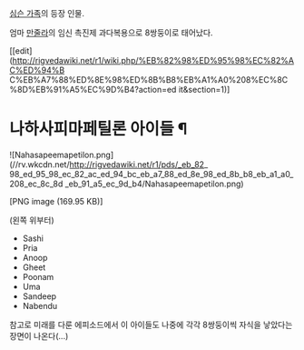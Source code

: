 [심슨 가족](%EC%8B%AC%EC%8A%A8%20%EA%B0%80%EC%A1%B1.md)의 등장 인물.

엄마 [만줄라](%EB%A7%8C%EC%A4%84%EB%9D%BC.md)의 임신 촉진제 과다복용으로 8쌍둥이로 태어났다.

[[edit](http://rigvedawiki.net/r1/wiki.php/%EB%82%98%ED%95%98%EC%82%AC%ED%94%B
C%EB%A7%88%ED%8E%98%ED%8B%B8%EB%A1%A0%208%EC%8C%8D%EB%91%A5%EC%9D%B4?action=ed
it&section=1)]

# 나하사피마페틸론 아이들 ¶

![Nahasapeemapetilon.png](//rv.wkcdn.net/http://rigvedawiki.net/r1/pds/_eb_82_
98_ed_95_98_ec_82_ac_ed_94_bc_eb_a7_88_ed_8e_98_ed_8b_b8_eb_a1_a0_208_ec_8c_8d
_eb_91_a5_ec_9d_b4/Nahasapeemapetilon.png)

[PNG image (169.95 KB)]

  
(왼쪽 위부터)  

  * Sashi
  * Pria
  * Anoop
  * Gheet
  * Poonam
  * Uma
  * Sandeep
  * Nabendu  
  

참고로 미래를 다룬 에피소드에서 이 아이들도 나중에 각각 8쌍둥이씩 자식을 낳았다는 장면이 나온다(...)

